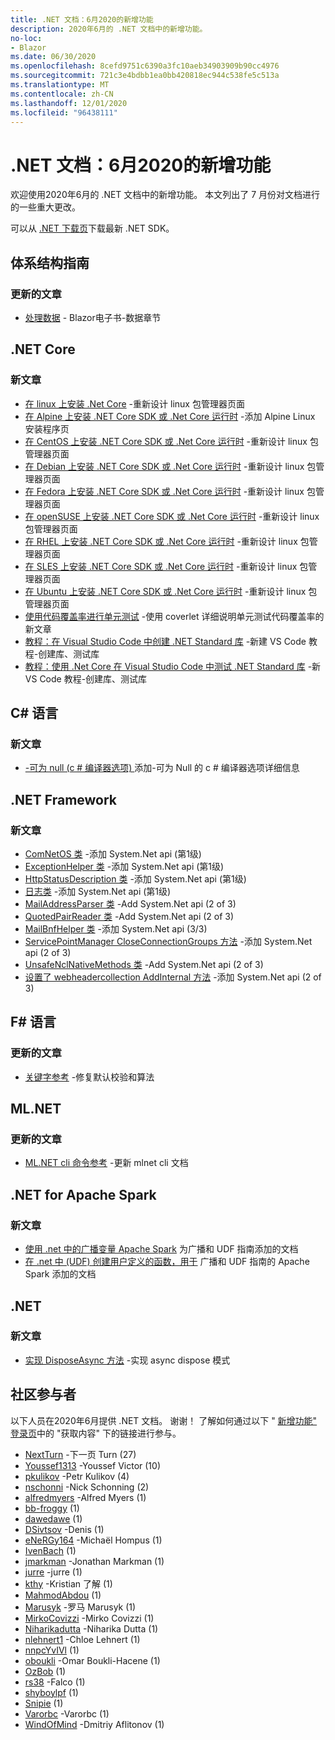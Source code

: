 ```yaml
---
title: .NET 文档：6月2020的新增功能
description: 2020年6月的 .NET 文档中的新增功能。
no-loc:
- Blazor
ms.date: 06/30/2020
ms.openlocfilehash: 8cefd9751c6390a3fc10aeb34903909b90cc4976
ms.sourcegitcommit: 721c3e4bdbb1ea0bb420818ec944c538fe5c513a
ms.translationtype: MT
ms.contentlocale: zh-CN
ms.lasthandoff: 12/01/2020
ms.locfileid: "96438111"
---
```

# <a name="net-docs-whats-new-for-june-2020"></a>.NET 文档：6月2020的新增功能

欢迎使用2020年6月的 .NET 文档中的新增功能。 本文列出了 7 月份对文档进行的一些重大更改。

可以从 [.NET 下载页](https://dotnet.microsoft.com/download)下载最新 .NET SDK。

## <a name="architecture-guides"></a>体系结构指南

### <a name="updated-articles"></a>更新的文章

- [处理数据](../architecture/blazor-for-web-forms-developers/data.md)  -  Blazor电子书-数据章节

## <a name="net-core"></a>.NET Core

### <a name="new-articles"></a>新文章

- [在 linux 上安装 .Net Core](../core/install/linux.md) -重新设计 linux 包管理器页面
- [在 Alpine 上安装 .NET Core SDK 或 .Net Core 运行时](../core/install/linux-alpine.md) -添加 Alpine Linux 安装程序页
- [在 CentOS 上安装 .NET Core SDK 或 .Net Core 运行时](../core/install/linux-centos.md) -重新设计 linux 包管理器页面
- [在 Debian 上安装 .NET Core SDK 或 .Net Core 运行时](../core/install/linux-debian.md) -重新设计 linux 包管理器页面
- [在 Fedora 上安装 .NET Core SDK 或 .Net Core 运行时](../core/install/linux-fedora.md) -重新设计 linux 包管理器页面
- [在 openSUSE 上安装 .NET Core SDK 或 .Net Core 运行时](../core/install/linux-opensuse.md) -重新设计 linux 包管理器页面
- [在 RHEL 上安装 .NET Core SDK 或 .Net Core 运行时](../core/install/linux-rhel.md) -重新设计 linux 包管理器页面
- [在 SLES 上安装 .NET Core SDK 或 .Net Core 运行时](../core/install/linux-sles.md) -重新设计 linux 包管理器页面
- [在 Ubuntu 上安装 .NET Core SDK 或 .Net Core 运行时](../core/install/linux-ubuntu.md) -重新设计 linux 包管理器页面
- [使用代码覆盖率进行单元测试](../core/testing/unit-testing-code-coverage.md) -使用 coverlet 详细说明单元测试代码覆盖率的新文章
- [教程：在 Visual Studio Code 中创建 .NET Standard 库](../core/tutorials/library-with-visual-studio-code.md) -新建 VS Code 教程-创建库、测试库
- [教程：使用 .Net Core 在 Visual Studio Code 中测试 .NET Standard 库](../core/tutorials/testing-library-with-visual-studio-code.md) -新 VS Code 教程-创建库、测试库

## <a name="c-language"></a>C# 语言

### <a name="new-articles"></a>新文章

- [-可为 null (c # 编译器选项) ](../csharp/language-reference/compiler-options/nullable-compiler-option.md) 添加-可为 Null 的 c # 编译器选项详细信息

## <a name="net-framework"></a>.NET Framework

### <a name="new-articles"></a>新文章

- [ComNetOS 类](../framework/additional-apis/system.net.comnetos.md) -添加 System.Net api (第1级) 
- [ExceptionHelper 类](../framework/additional-apis/system.net.exceptionhelper.md) -添加 System.Net api (第1级) 
- [HttpStatusDescription 类](../framework/additional-apis/system.net.httpstatusdescription.md) -添加 System.Net api (第1级) 
- [日志类](../framework/additional-apis/system.net.logging.md) -添加 System.Net api (第1级) 
- [MailAddressParser 类](../framework/additional-apis/system.net.mail.mailaddressparser.md) -Add System.Net api (2 of 3) 
- [QuotedPairReader 类](../framework/additional-apis/system.net.mail.quotedpairreader.md) -Add System.Net api (2 of 3) 
- [MailBnfHelper 类](../framework/additional-apis/system.net.mime.mailbnfhelper.md) -添加 System.Net api (3/3) 
- [ServicePointManager CloseConnectionGroups 方法](../framework/additional-apis/system.net.servicepointmanager.closeconnectiongroups.md) -添加 System.Net api (2 of 3) 
- [UnsafeNclNativeMethods 类](../framework/additional-apis/system.net.unsafenclnativemethods.md) -Add System.Net api (2 of 3) 
- [设置了 webheadercollection AddInternal 方法](../framework/additional-apis/system.net.webheadercollection.addinternal.md) -添加 System.Net api (2 of 3) 

## <a name="f-language"></a>F# 语言

### <a name="updated-articles"></a>更新的文章

- [关键字参考](../fsharp/language-reference/keyword-reference.md) -修复默认校验和算法

## <a name="mlnet"></a>ML.NET

### <a name="updated-articles"></a>更新的文章

- [ML.NET cli 命令参考](../machine-learning/reference/ml-net-cli-reference.md) -更新 mlnet cli 文档

## <a name="net-for-apache-spark"></a>.NET for Apache Spark

### <a name="new-articles"></a>新文章

- [使用 .net 中的广播变量 Apache Spark](../spark/how-to-guides/broadcast-guide.md) 为广播和 UDF 指南添加的文档
- [在 .net 中 (UDF) 创建用户定义的函数，用于](../spark/how-to-guides/udf-guide.md) 广播和 UDF 指南的 Apache Spark 添加的文档

## <a name="net"></a>.NET

### <a name="new-articles"></a>新文章

- [实现 DisposeAsync 方法](../standard/garbage-collection/implementing-disposeasync.md) -实现 async dispose 模式

## <a name="community-contributors"></a>社区参与者

以下人员在2020年6月提供 .NET 文档。 谢谢！ 了解如何通过以下 " [新增功能" 登录页](index.yml)中的 "获取内容" 下的链接进行参与。

- [NextTurn](https://github.com/NextTurn) -下一页 Turn (27) 
- [Youssef1313](https://github.com/Youssef1313) -Youssef Victor (10) 
- [pkulikov](https://github.com/pkulikov) -Petr Kulikov (4) 
- [nschonni](https://github.com/nschonni) -Nick Schonning (2) 
- [alfredmyers](https://github.com/alfredmyers) -Alfred Myers (1) 
- [bb-froggy](https://github.com/bb-froggy) (1) 
- [dawedawe](https://github.com/dawedawe) (1) 
- [DSivtsov](https://github.com/DSivtsov) -Denis (1) 
- [eNeRGy164](https://github.com/eNeRGy164) -Michaël Hompus (1) 
- [IvenBach](https://github.com/IvenBach) (1) 
- [jmarkman](https://github.com/jmarkman) -Jonathan Markman (1) 
- [jurre](https://github.com/jurre) -jurre (1) 
- [kthy](https://github.com/kthy) -Kristian 了解 (1) 
- [MahmodAbdou](https://github.com/MahmodAbdou) (1) 
- [Marusyk](https://github.com/Marusyk) -罗马 Marusyk (1) 
- [MirkoCovizzi](https://github.com/MirkoCovizzi) -Mirko Covizzi (1) 
- [Niharikadutta](https://github.com/Niharikadutta) -Niharika Dutta (1) 
- [nlehnert1](https://github.com/nlehnert1) -Chloe Lehnert (1) 
- [nnpcYvIVl](https://github.com/nnpcYvIVl) (1) 
- [oboukli](https://github.com/oboukli) -Omar Boukli-Hacene (1) 
- [OzBob](https://github.com/OzBob) (1) 
- [rs38](https://github.com/rs38) -Falco (1) 
- [shyboylpf](https://github.com/shyboylpf) (1) 
- [Snipie](https://github.com/Snipie) (1) 
- [Varorbc](https://github.com/Varorbc) -Varorbc (1) 
- [WindOfMind](https://github.com/WindOfMind) -Dmitriy Aflitonov (1) 
